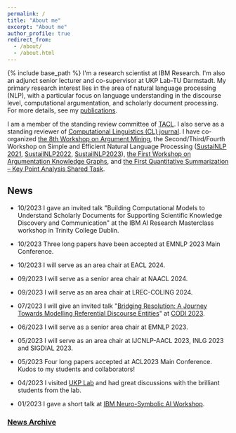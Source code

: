 ```yaml
---
permalink: /
title: "About me"
excerpt: "About me"
author_profile: true
redirect_from: 
  - /about/
  - /about.html
---
```


{% include base_path %}
I'm a research scientist at IBM Research. I'm also an adjunct senior lecturer and co-supervisor at UKP Lab-TU Darmstadt. My primary research interest lies in the area of natural language processing (NLP), with a particular focus on language understanding in the discourse level, computational argumentation, and scholarly document processing. For more details, see my [publications](https://yufanghou.github.io/publications/).

I am a member of the standing review committee of [TACL](http://www.transacl.org/). I also serve as a standing reviewer of [Computational Linguistics (CL) journal](http://cljournal.org/). I have co-organized [the 8th Workshop on Argument Mining](https://2021.argmining.org/), the Second/Third/Fourth Workshop on Simple and Efficient Natural Language Processing ([SustaiNLP 2021](https://sites.google.com/view/sustainlp2021/home), [SustailNLP2022](https://sites.google.com/view/sustainlp2022/home), [SustailNLP2023](https://sites.google.com/view/sustainlp2023/home)), [the First Workshop on Argumentation Knowledge Graphs](https://argkg21.argmining.org/), and [the First Quantitative Summarization – Key Point Analysis Shared Task](https://github.com/ibm/KPA_2021_shared_task).

## News

- 10/2023 I gave an invited talk "Building Computational Models to Understand Scholarly Documents for Supporting Scientific Knowledge Discovery and Communication" at the IBM AI Research Masterclass workshop in Trinity College Dublin.

- 10/2023 Three long papers have been accepted at EMNLP 2023 Main Conference.

- 10/2023 I will serve as an area chair at EACL 2024.

- 09/2023 I will serve as a senior area chair at NAACL 2024.

- 09/2023 I will serve as an area chair at LREC-COLING 2024.

- 07/2023 I will give an invited talk "[Bridging Resolution: A Journey Towards Modelling Referential Discourse Entities](https://github.com/yufanghou/yufanghou.github.io/blob/master/files/Talk-Yufang_CODI_2023_v1.pdf)" at [CODI 2023](https://sites.google.com/view/codi-2023/invited-speakers). 

- 06/2023 I will serve as a senior area chair at EMNLP 2023.

- 05/2023 I will serve as an area chair at IJCNLP-AACL 2023, INLG 2023 and SIGDIAL 2023.

- 05/2023 Four long papers accepted at ACL2023 Main Conference. Kudos to my students and collaborators!

- 04/2023 I visited [UKP Lab](https://www.informatik.tu-darmstadt.de/ukp/ukp_home/index.en.jsp) and had great discussions with the brilliant students from the lab.

- 01/2023 I gave a short talk at [IBM Neuro-Symbolic AI Workshop](https://ibm.github.io/neuro-symbolic-ai/events/ns-workshop2023/). 

### [News Archive](https://yufanghou.github.io/newsarchive)
